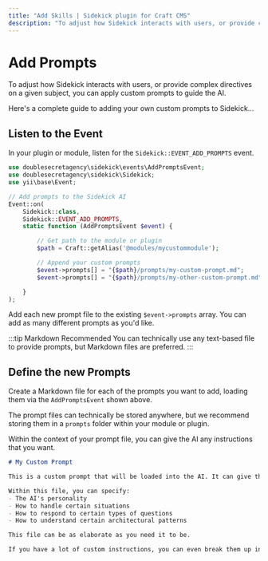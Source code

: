 ```yaml
---
title: "Add Skills | Sidekick plugin for Craft CMS"
description: "To adjust how Sidekick interacts with users, or provide complex directives on a given subject, you can apply custom prompts to guide the AI."
---
```


# Add Prompts

To adjust how Sidekick interacts with users, or provide complex directives on a given subject, you can apply custom prompts to guide the AI.

Here's a complete guide to adding your own custom prompts to Sidekick...

## Listen to the Event

In your plugin or module, listen for the `Sidekick::EVENT_ADD_PROMPTS` event.

```php
use doublesecretagency\sidekick\events\AddPromptsEvent;
use doublesecretagency\sidekick\Sidekick;
use yii\base\Event;

// Add prompts to the Sidekick AI
Event::on(
    Sidekick::class,
    Sidekick::EVENT_ADD_PROMPTS,
    static function (AddPromptsEvent $event) {

        // Get path to the module or plugin
        $path = Craft::getAlias('@modules/mycustommodule');

        // Append your custom prompts
        $event->prompts[] = "{$path}/prompts/my-custom-prompt.md";
        $event->prompts[] = "{$path}/prompts/my-other-custom-prompt.md"; // Add as many as you want

    }
);
```

Add each new prompt file to the existing `$event->prompts` array. You can add as many different prompts as you'd like.

:::tip Markdown Recommended
You can technically use any text-based file to provide prompts, but Markdown files are preferred.
:::

## Define the new Prompts

Create a Markdown file for each of the prompts you want to add, loading them via the `AddPromptsEvent` shown above.

The prompt files can technically be stored anywhere, but we recommend storing them in a `prompts` folder within your module or plugin.

Within the context of your prompt file, you can give the AI any instructions that you want.

```markdown
# My Custom Prompt

This is a custom prompt that will be loaded into the AI. It can give the AI any additional instructions it might need.

Within this file, you can specify:
- The AI's personality
- How to handle certain situations
- How to respond to certain types of questions
- How to understand certain architectural patterns

This file can be as elaborate as you need it to be.

If you have a lot of custom instructions, you can even break them up into multiple files and load them all via the `AddPromptsEvent` above.
```
